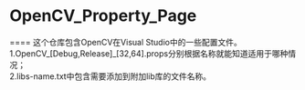# OpenCV_Property_Page
====
这个仓库包含OpenCV在Visual Studio中的一些配置文件。  
1.OpenCV_[Debug,Release]_[32,64].props分别根据名称就能知道适用于哪种情况；  
2.libs-name.txt中包含需要添加到附加lib库的文件名称。  
